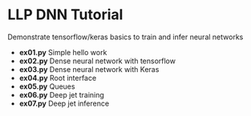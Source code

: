 # LLP DNN Tutorial

Demonstrate tensorflow/keras basics to train and infer neural networks

* **ex01.py** Simple hello work
* **ex02.py** Dense neural network with tensorflow
* **ex03.py** Dense neural network with Keras
* **ex04.py** Root interface 
* **ex05.py** Queues
* **ex06.py** Deep jet training
* **ex07.py** Deep jet inference

